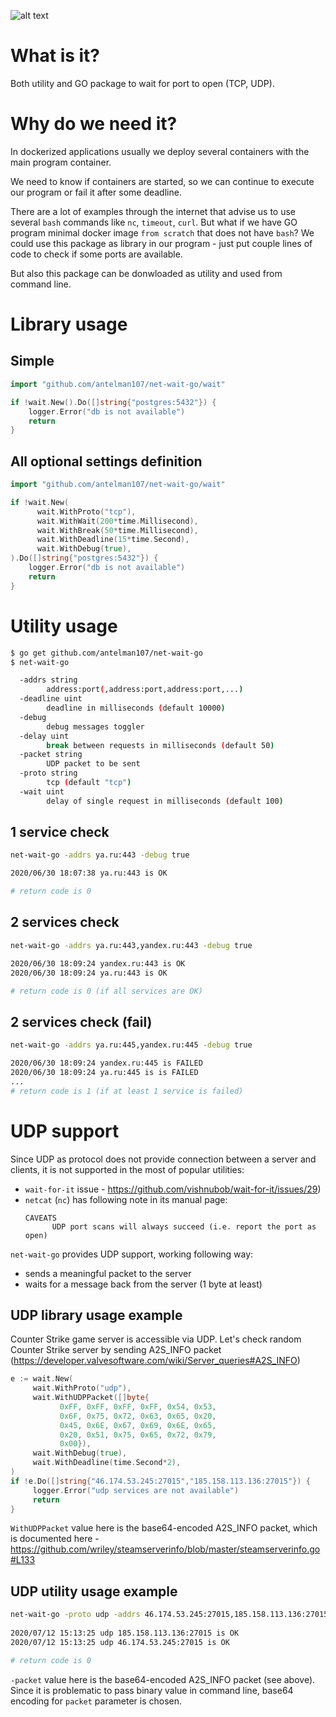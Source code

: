 

![alt text](https://github.com/antelman107/net-wait-go/blob/master/tube2.svg?raw=true)

# What is it?
Both utility and GO package to wait for port to open (TCP, UDP).

# Why do we need it?

In dockerized applications usually we deploy 
several containers with the main program container.

We need to know if containers are started, so we
can continue to execute our program or fail it after some deadline.

There are a lot of examples through the internet 
that advise us to use several `bash` commands like `nc`, `timeout`, `curl`. But what if we have GO program minimal docker image `from scratch` that does not have `bash`? We could use this package as library in our program - just put couple lines of code to check if some ports are available.

But also this package can be donwloaded as utility and used from command line.

# Library usage

## Simple
```GO
import "github.com/antelman107/net-wait-go/wait"

if !wait.New().Do([]string{"postgres:5432"}) {
    logger.Error("db is not available")
    return
}
```

## All optional settings definition
```GO
import "github.com/antelman107/net-wait-go/wait"

if !wait.New(
      wait.WithProto("tcp"),
      wait.WithWait(200*time.Millisecond),
      wait.WithBreak(50*time.Millisecond),
      wait.WithDeadline(15*time.Second),
      wait.WithDebug(true),
).Do([]string{"postgres:5432"}) {
    logger.Error("db is not available")
    return
}
```

# Utility usage

```bash
$ go get github.com/antelman107/net-wait-go
$ net-wait-go

  -addrs string
        address:port(,address:port,address:port,...)
  -deadline uint
        deadline in milliseconds (default 10000)
  -debug
        debug messages toggler
  -delay uint
        break between requests in milliseconds (default 50)
  -packet string
        UDP packet to be sent
  -proto string
        tcp (default "tcp")
  -wait uint
        delay of single request in milliseconds (default 100)
```

## 1 service check
```bash
net-wait-go -addrs ya.ru:443 -debug true

2020/06/30 18:07:38 ya.ru:443 is OK

# return code is 0
```

## 2 services check
```bash
net-wait-go -addrs ya.ru:443,yandex.ru:443 -debug true

2020/06/30 18:09:24 yandex.ru:443 is OK
2020/06/30 18:09:24 ya.ru:443 is OK

# return code is 0 (if all services are OK)
```

## 2 services check (fail)
```bash
net-wait-go -addrs ya.ru:445,yandex.ru:445 -debug true

2020/06/30 18:09:24 yandex.ru:445 is FAILED
2020/06/30 18:09:24 ya.ru:445 is is FAILED
...
# return code is 1 (if at least 1 service is failed)
```

# UDP support
Since UDP as protocol does not provide connection between a server and clients,
it is not supported in the most of popular
utilities:
 - `wait-for-it` issue - https://github.com/vishnubob/wait-for-it/issues/29)
 - `netcat` (`nc`) has following note in its manual page:
     ```
    CAVEATS
           UDP port scans will always succeed (i.e. report the port as open)
    ```
   
`net-wait-go` provides UDP support, working following way:
 - sends a meaningful packet to the server
 - waits for a message back from the server (1 byte at least)
 
## UDP library usage example
Counter Strike game server is accessible via UDP.
Let's check random Counter Strike server
 by sending A2S_INFO packet (https://developer.valvesoftware.com/wiki/Server_queries#A2S_INFO)

 ```go
e := wait.New(
      wait.WithProto("udp"),
      wait.WithUDPPacket([]byte{
            0xFF, 0xFF, 0xFF, 0xFF, 0x54, 0x53, 
            0x6F, 0x75, 0x72, 0x63, 0x65, 0x20, 
            0x45, 0x6E, 0x67, 0x69, 0x6E, 0x65, 
            0x20, 0x51, 0x75, 0x65, 0x72, 0x79, 
            0x00}),
      wait.WithDebug(true),
      wait.WithDeadline(time.Second*2),
)
if !e.Do([]string{"46.174.53.245:27015","185.158.113.136:27015"}) {
      logger.Error("udp services are not available")
      return
} 
```

`WithUDPPacket` value here is the base64-encoded A2S_INFO packet, which is documented here - https://github.com/wriley/steamserverinfo/blob/master/steamserverinfo.go#L133


## UDP utility usage example 

```bash
net-wait-go -proto udp -addrs 46.174.53.245:27015,185.158.113.136:27015 -packet '/////1RTb3VyY2UgRW5naW5lIFF1ZXJ5AA==' -debug true
 
2020/07/12 15:13:25 udp 185.158.113.136:27015 is OK
2020/07/12 15:13:25 udp 46.174.53.245:27015 is OK

# return code is 0
```

`-packet` value here is the base64-encoded A2S_INFO packet (see above). Since it is problematic to pass
binary value in command line, base64 encoding for 
`packet` parameter is chosen.





